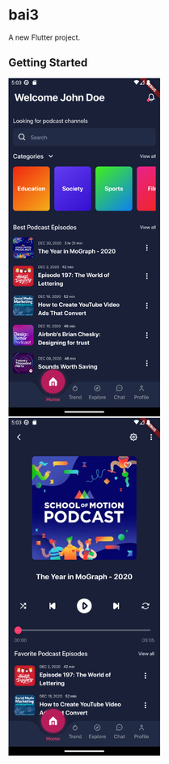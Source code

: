 # bai3

A new Flutter project.

## Getting Started

<img alt="Screenshot screen 1." src="/assets/images/screen1.png" width="300">
<img alt="Screenshot screen 2." src="/assets/images/screen2.png" width="300">



